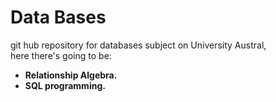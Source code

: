 # Data Bases
git hub repository for databases subject on University Austral,  
here there's going to be:

- **Relationship Algebra.**
- **SQL programming.**

